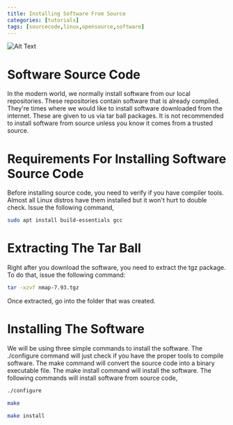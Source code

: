 ```yaml
---
title: Installing Software From Source
categories: [tutorials]
tags: [sourcecode,linux,opensource,software]
---
```


 ![Alt Text](https://cortizaldana.github.io/assets/img/Installing%20Software%20From%20Source%20Code.jpg)

# Software Source Code

In the modern world, we normally install software from our local repositories. These repositories contain software that is already compiled. They're times where we would like to install software downloaded from the internet. These are given to us via tar ball packages. It is not recommended to install software from source unless you know it comes from a trusted source.

# Requirements For Installing Software Source Code

Before installing source code, you need to verify if you have compiler tools. Almost all Linux distros have them installed but it won't hurt to double check. Issue the following command,

```bash
sudo apt install build-essentials gcc
```
# Extracting The Tar Ball

Right after you download the software, you need to extract the tgz package. To do that, issue the following command:

```bash
tar -xzvf nmap-7.93.tgz
```

Once extracted, go into the folder that was created.

# Installing The Software

We will be using three simple commands to install the software. The ./configure command will just check if you have the proper tools to compile software. The make command will convert the source code into a binary executable file. The make install command will install the software. The following commands will install software from source code,

```bash
./configure

make

make install
```